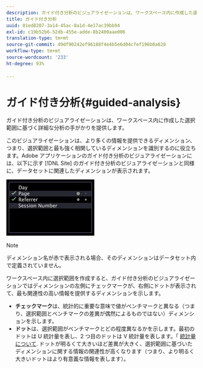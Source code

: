 ```yaml
---
description: ガイド付き分析のビジュアライゼーションは、ワークスペース内に作成した選択範囲に基づく詳細な分析の手がかりを提供します。
title: ガイド付き分析
uuid: 01ed8207-3a14-45ac-8a1d-4e17ac39bb94
exl-id: c19b52b6-52db-455e-adde-8b2400aae006
translation-type: tm+mt
source-git-commit: d9df90242ef96188f4e4b5e6d04cfef196b0a628
workflow-type: tm+mt
source-wordcount: '233'
ht-degree: 93%

---
```


# ガイド付き分析{#guided-analysis}

ガイド付き分析のビジュアライゼーションは、ワークスペース内に作成した選択範囲に基づく詳細な分析の手がかりを提供します。

このビジュアライゼーションは、より多くの情報を提供できるディメンション、つまり、選択範囲と最も強く相関しているディメンションを識別するのに役立ちます。Adobe アプリケーションのガイド付き分析のビジュアライゼーションには、以下に示す [!DNL Site] のガイド付き分析のビジュアライゼーションと同様に、データセットに関連したディメンションが表示されます。

![](assets/vis_GuidedAnalysis.png)

>[!NOTE]
>
>ディメンション名が赤で表示される場合、そのディメンションはデータセット内で定義されていません。

ワークスペース内に選択範囲を作成すると、ガイド付き分析のビジュアライゼーションではディメンションの左側にチェックマークが、右側にドットが表示されて、最も関連性の高い情報を提供するディメンションを示します。

* **チェックマーク**&#x200B;は、統計的に重要な意味で値がベンチマークと異なる（つまり、選択範囲とベンチマークの差異が偶然によるものではない）ディメンションを示します。
* **ドット**&#x200B;は、選択範囲がベンチマークとどの程度異なるかを示します。最初のドットは U 統計量を表し、2 つ目のドットは V 統計量を表します。「 [統計量について](../../../../home/c-get-started/c-analysis-vis/c-guided-analysis/c-stat-measures.md#concept-ba2c7f417f384dc0a3438fcb6e268708). ドットが明るくて大きいほど差異が大きく、選択範囲に基づいたディメンションに関する情報の関連性が高くなります（つまり、より明るく大きいドットはより有意義な情報を表します）。
